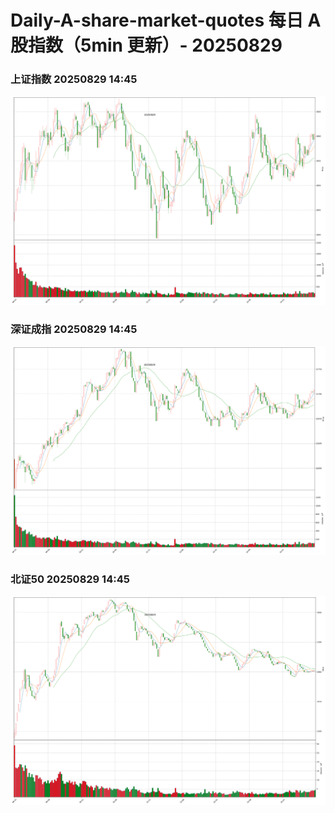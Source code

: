 
# Daily-A-share-market-quotes 每日 A 股指数（5min 更新）- 20250829

### 上证指数 20250829 14:45
![](./fig/2025/8/20250829-sh000001.png)

### 深证成指 20250829 14:45
![](./fig/2025/8/20250829-sz399001.png)

### 北证50 20250829 14:45
![](./fig/2025/8/20250829-bj899050.png)
